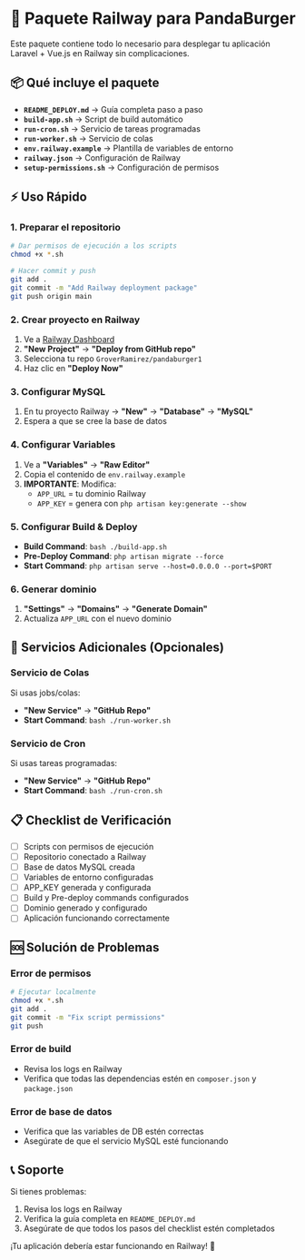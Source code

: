 # 🚀 Paquete Railway para PandaBurger

Este paquete contiene todo lo necesario para desplegar tu aplicación Laravel + Vue.js en Railway sin complicaciones.

## 📦 Qué incluye el paquete

- **`README_DEPLOY.md`** → Guía completa paso a paso
- **`build-app.sh`** → Script de build automático
- **`run-cron.sh`** → Servicio de tareas programadas
- **`run-worker.sh`** → Servicio de colas
- **`env.railway.example`** → Plantilla de variables de entorno
- **`railway.json`** → Configuración de Railway
- **`setup-permissions.sh`** → Configuración de permisos

## ⚡ Uso Rápido

### 1. Preparar el repositorio
```bash
# Dar permisos de ejecución a los scripts
chmod +x *.sh

# Hacer commit y push
git add .
git commit -m "Add Railway deployment package"
git push origin main
```

### 2. Crear proyecto en Railway
1. Ve a [Railway Dashboard](https://railway.app/dashboard)
2. **"New Project"** → **"Deploy from GitHub repo"**
3. Selecciona tu repo `GroverRamirez/pandaburger1`
4. Haz clic en **"Deploy Now"**

### 3. Configurar MySQL
1. En tu proyecto Railway → **"New"** → **"Database"** → **"MySQL"**
2. Espera a que se cree la base de datos

### 4. Configurar Variables
1. Ve a **"Variables"** → **"Raw Editor"**
2. Copia el contenido de `env.railway.example`
3. **IMPORTANTE**: Modifica:
   - `APP_URL` = tu dominio Railway
   - `APP_KEY` = genera con `php artisan key:generate --show`

### 5. Configurar Build & Deploy
- **Build Command**: `bash ./build-app.sh`
- **Pre-Deploy Command**: `php artisan migrate --force`
- **Start Command**: `php artisan serve --host=0.0.0.0 --port=$PORT`

### 6. Generar dominio
1. **"Settings"** → **"Domains"** → **"Generate Domain"**
2. Actualiza `APP_URL` con el nuevo dominio

## 🔧 Servicios Adicionales (Opcionales)

### Servicio de Colas
Si usas jobs/colas:
- **"New Service"** → **"GitHub Repo"**
- **Start Command**: `bash ./run-worker.sh`

### Servicio de Cron
Si usas tareas programadas:
- **"New Service"** → **"GitHub Repo"**
- **Start Command**: `bash ./run-cron.sh`

## 📋 Checklist de Verificación

- [ ] Scripts con permisos de ejecución
- [ ] Repositorio conectado a Railway
- [ ] Base de datos MySQL creada
- [ ] Variables de entorno configuradas
- [ ] APP_KEY generada y configurada
- [ ] Build y Pre-deploy commands configurados
- [ ] Dominio generado y configurado
- [ ] Aplicación funcionando correctamente

## 🆘 Solución de Problemas

### Error de permisos
```bash
# Ejecutar localmente
chmod +x *.sh
git add .
git commit -m "Fix script permissions"
git push
```

### Error de build
- Revisa los logs en Railway
- Verifica que todas las dependencias estén en `composer.json` y `package.json`

### Error de base de datos
- Verifica que las variables de DB estén correctas
- Asegúrate de que el servicio MySQL esté funcionando

## 📞 Soporte

Si tienes problemas:
1. Revisa los logs en Railway
2. Verifica la guía completa en `README_DEPLOY.md`
3. Asegúrate de que todos los pasos del checklist estén completados

¡Tu aplicación debería estar funcionando en Railway! 🎉
